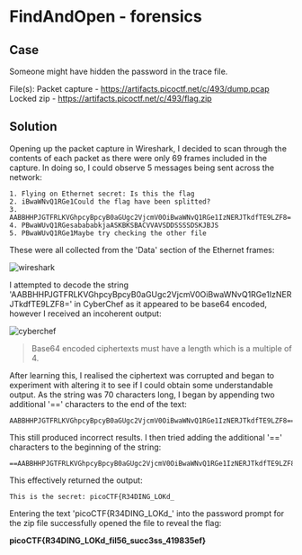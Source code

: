 # FindAndOpen - forensics

## Case

Someone might have hidden the password in the trace file.

File(s): 
Packet capture - https://artifacts.picoctf.net/c/493/dump.pcap
Locked zip - https://artifacts.picoctf.net/c/493/flag.zip

## Solution

Opening up the packet capture in Wireshark, I decided to scan through the contents of each packet as there were only 69 frames included in the capture. In doing so, I could observe 5 messages being sent across the network:

```
1. Flying on Ethernet secret: Is this the flag
2. iBwaWNvQ1RGe1Could the flag have been splitted?
3. AABBHHPJGTFRLKVGhpcyBpcyB0aGUgc2VjcmV0OiBwaWNvQ1RGe1IzNERJTkdfTE9LZF8=
4. PBwaWUvQ1RGesabababkjaASKBKSBACVVAVSDDSSSSDSKJBJS
5. PBwaWUvQ1RGe1Maybe try checking the other file
```

These were all collected from the 'Data' section of the Ethernet frames:

![wireshark](https://github.com/user-attachments/assets/2ce91ae4-7c7a-4f26-aa05-2fdb175a70e6)

I attempted to decode the string 'AABBHHPJGTFRLKVGhpcyBpcyB0aGUgc2VjcmV0OiBwaWNvQ1RGe1IzNERJTkdfTE9LZF8=' in CyberChef as it appeared to be base64 encoded, however I received an incoherent output:

![cyberchef](https://github.com/user-attachments/assets/ed4319c5-51ad-4427-ad27-d10cea4257ca)

>Base64 encoded ciphertexts must have a length which is a multiple of 4.

After learning this, I realised the ciphertext was corrupted and began to experiment with altering it to see if I could obtain some understandable output. As the string was 70 characters long, I began by appending two additional '==' characters to the end of the text:

```
AABBHHPJGTFRLKVGhpcyBpcyB0aGUgc2VjcmV0OiBwaWNvQ1RGe1IzNERJTkdfTE9LZF8===
```

This still produced incorrect results. I then tried adding the additional '==' characters to the beginning of the string:

```
==AABBHHPJGTFRLKVGhpcyBpcyB0aGUgc2VjcmV0OiBwaWNvQ1RGe1IzNERJTkdfTE9LZF8=
```

This effectively returned the output:

```
This is the secret: picoCTF{R34DING_LOKd_
```

Entering the text 'picoCTF{R34DING_LOKd_' into the password prompt for the zip file successfully opened the file to reveal the flag:

**picoCTF{R34DING_LOKd_fil56_succ3ss_419835ef}**
